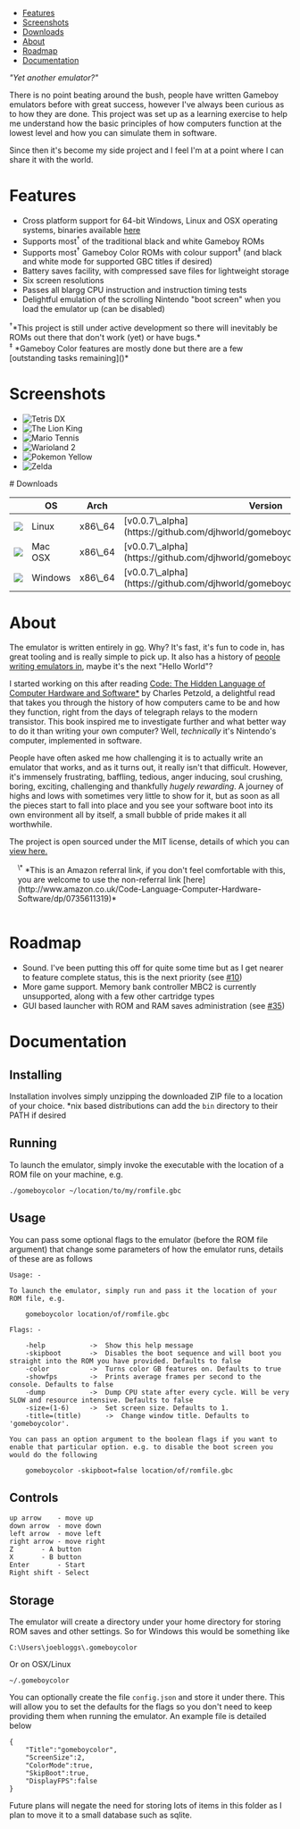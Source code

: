 <div id="nav">
	<ul>
		<li><a href="/#features">Features</a></li>
		<li><a href="/#screenies">Screenshots</a></li>
		<li><a href="/#downloads">Downloads</a></li>
		<li><a href="/#about">About</a></li>
		<li><a href="/#roadmap">Roadmap</a></li>
		<li><a href="/#documentation">Documentation</a></li>
	</ul>
</div>

*"Yet another emulator?"*

There is no point beating around the bush, people have written Gameboy emulators before with great success, however I've always been curious as to how they are done. This project was set up as a learning exercise to help me understand how the basic principles of how computers function at the lowest level and how you can simulate them in software.

Since then it's become my side project and I feel I'm at a point where I can share it with the world. 

# Features

* Cross platform support for 64-bit Windows, Linux and OSX operating systems, binaries available [here](#downloads)
* Supports most<sup>&#8224;</sup> of the traditional black and white Gameboy ROMs
* Supports most<sup>&#8224;</sup> Gameboy Color ROMs with colour support<sup>&#8225;</sup> (and black and white mode for supported GBC titles if desired)
* Battery saves facility, with compressed save files for lightweight storage
* Six screen resolutions
* Passes all blargg CPU instruction and instruction timing tests
* Delightful emulation of the scrolling Nintendo "boot screen" when you load the emulator up (can be disabled)

<div class="footnotes">
	<span class="small"><sup>&#8224;</sup>*This project is still under active development so there will inevitably be ROMs out there that don't work (yet) or have bugs.*</span>
	<br/>
	<span class="small"><sup>&#8225;</sup> *Gameboy Color features are mostly done but there are a few [outstanding tasks remaining]()*</span>
</div>

# Screenshots 

<div id="screenshots">
	<ul>
		<li><img src="images/screenshots/tetrisdx.png" alt="Tetris DX" title="Tetris DX" /></li>
		<li><img src="images/screenshots/lionking1.png" alt="The Lion King" title="The Lion King"  /></li>
		<li><img src="images/screenshots/mariotennis1.png"  alt="Mario Tennis" title="Mario Tennis"/></li>
		<li><img src="images/screenshots/warioland2-1.png"  alt="Warioland 2" title="Warioland 2" /></li>
		<li><img src="images/screenshots/pokemonyellow1.png" alt="Pokemon Yellow" title="Pokemon Yellow" /></li>
		<li><img src="images/screenshots/zelda1.png" alt="Zelda" title="Zelda" /></li>
	</ul>
</div>

# Downloads

<table id="downloads">
	<thead>
		<th class="logo"></th>
		<th>OS</th>
		<th>Arch</th>
		<th>Version</th>
		<th>Download link</th>
	</thead>
	<tbody>
		<tr>
			<td class="logo"><img src="images/linux.png" /></td>
			<td>Linux</td>
			<td>x86\_64</td>
			<td>[v0.0.7\_alpha](https://github.com/djhworld/gomeboycolor/releases/v0.0.7_alpha)</td>
			<td>[download](https://github.com/djhworld/gomeboycolor/releases/v0.0.7_alpha/1222/gomeboycolor_v0.0.7_alpha_linux_x86_64.zip)</td>
		</tr>
		<tr>
			<td class="logo"><img src="images/mac_logo.png" /></td>
			<td>Mac OSX</td>
			<td>x86\_64</td>
			<td>[v0.0.7\_alpha](https://github.com/djhworld/gomeboycolor/releases/v0.0.7_alpha)</td>
			<td>[download](https://github.com/djhworld/gomeboycolor/releases/v0.0.7_alpha/1218/gomeboycolor_v0.0.7_alpha_darwin_x86_64.zip)</td>
		</tr>
		<tr>
			<td class="logo"><img src="images/windows.png" /></td>
			<td>Windows</td>
			<td>x86\_64</td>
			<td>[v0.0.7\_alpha](https://github.com/djhworld/gomeboycolor/releases/v0.0.7_alpha)</td>
			<td>[download](https://github.com/djhworld/gomeboycolor/releases/v0.0.7_alpha/1223/gomeboycolor_v0.0.7_alpha_windows_x86_64.zip)</td>
		</tr>
	</tbody>
</table>


# About 

The emulator is written entirely in [go](http://golang.org/). Why? It's fast, it's fun to code in, has great tooling and is really simple to pick up. It also has a history of [people writing emulators in](http://dave.cheney.net/2013/01/09/go-the-language-for-emulators), maybe it's the next "Hello World"?

I started working on this after reading [Code: The Hidden Language of Computer Hardware and Software\*](http://www.amazon.co.uk/gp/product/0735611319/ref=as_li_tf_tl?ie=UTF8&camp=1634&creative=6738&creativeASIN=0735611319&linkCode=as2&tag=djhworld-21) by Charles Petzold, a delightful read that takes you through the history of how computers came to be and how they function, right from the days of telegraph relays to the modern transistor. This book inspired me to investigate further and what better way to do it than writing your own computer? Well, *technically* it's Nintendo's computer, implemented in software. 

People have often asked me how challenging it is to actually write an emulator that works, and as it turns out, it really isn't that difficult. However, it's immensely frustrating, baffling, tedious, anger inducing, soul crushing, boring, exciting, challenging and thankfully *hugely rewarding*. A journey of highs and lows with sometimes very little to show for it, but as soon as all the pieces start to fall into place and you see your software boot into its own environment all by itself, a small bubble of pride makes it all worthwhile.

The project is open sourced under the MIT license, details of which you can [view here.](https://raw.github.com/djhworld/gomeboycolor/master/LICENSE.txt)

<div class="footnotes" style="padding-left:15px !important; padding-bottom:15px;">
	<span class="small"><sup>\*</sup> *This is an Amazon referral link, if you don't feel comfortable with this, you are welcome to use the non-referral link [here](http://www.amazon.co.uk/Code-Language-Computer-Hardware-Software/dp/0735611319)*</span>
</div>


# Roadmap

* Sound. I've been putting this off for quite some time but as I get nearer to feature complete status, this is the next priority (see [#10](https://github.com/djhworld/gomeboycolor/issues/10))
* More game support. Memory bank controller MBC2 is currently unsupported, along with a few other cartridge types
* GUI based launcher with ROM and RAM saves administration (see [#35](https://github.com/djhworld/gomeboycolor/issues/35))


# Documentation 

## Installing

Installation involves simply unzipping the downloaded ZIP file to a location of your choice. \*nix based distributions can add the ````bin```` directory to their PATH if desired

## Running

To launch the emulator, simply invoke the executable with the location of a ROM file on your machine, e.g.

	./gomeboycolor ~/location/to/my/romfile.gbc

## Usage 

You can pass some optional flags to the emulator (before the ROM file argument) that change some parameters of how the emulator runs, details of these are as follows 

``````
Usage: -

To launch the emulator, simply run and pass it the location of your ROM file, e.g. 

	gomeboycolor location/of/romfile.gbc

Flags: -

	-help			->	Show this help message
	-skipboot		->	Disables the boot sequence and will boot you straight into the ROM you have provided. Defaults to false
	-color			->	Turns color GB features on. Defaults to true
	-showfps		->	Prints average frames per second to the console. Defaults to false
	-dump			->	Dump CPU state after every cycle. Will be very SLOW and resource intensive. Defaults to false
	-size=(1-6)		->	Set screen size. Defaults to 1.
	-title=(title)		->	Change window title. Defaults to 'gomeboycolor'.

You can pass an option argument to the boolean flags if you want to enable that particular option. e.g. to disable the boot screen you would do the following

	gomeboycolor -skipboot=false location/of/romfile.gbc
``````

## Controls

	up arrow	- move up
	down arrow	- move down
	left arrow	- move left
	right arrow	- move right
	Z		- A button
	X		- B button
	Enter		- Start
	Right shift	- Select

	

## Storage

The emulator will create a directory under your home directory for storing ROM saves and other settings. So for Windows this would be something like

	C:\Users\joebloggs\.gomeboycolor

Or on OSX/Linux

	~/.gomeboycolor

You can optionally create the file ````config.json```` and store it under there. This will allow you to set the defaults for the flags so you don't need to keep providing them when running the emulator. An example file is detailed below

``````
{
	"Title":"gomeboycolor",
	"ScreenSize":2,
	"ColorMode":true,
	"SkipBoot":true,
	"DisplayFPS":false
}
``````

Future plans will negate the need for storing lots of items in this folder as I plan to move it to a small database such as sqlite. 

